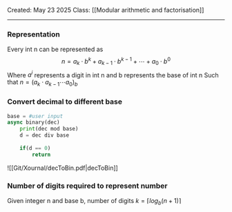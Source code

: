 Created: May 23 2025
Class: [[Modular arithmetic and factorisation]] 
- - -
### Representation
Every int n can be represented as 
$$
n=a_k\cdot b^k + a_{k-1}\cdot b^{k-1} + \cdots + a_0\cdot b^0
$$
Where $a^i$ represents a digit in int n and b represents the base of int n
Such that $n=(a_k\cdot a_{k-1} \cdots a_0)_b$ 

### Convert decimal to different base
``` python
base = #user input
async binary(dec)
	print(dec mod base)
	d = dec div base
	
	if(d == 0)
		return
```

![[Git/Xournal/decToBin.pdf|decToBin]]

### Number of digits required to represent number
Given integer n and base b, number of digits $k = \lceil log_b (n+1) \rceil$  